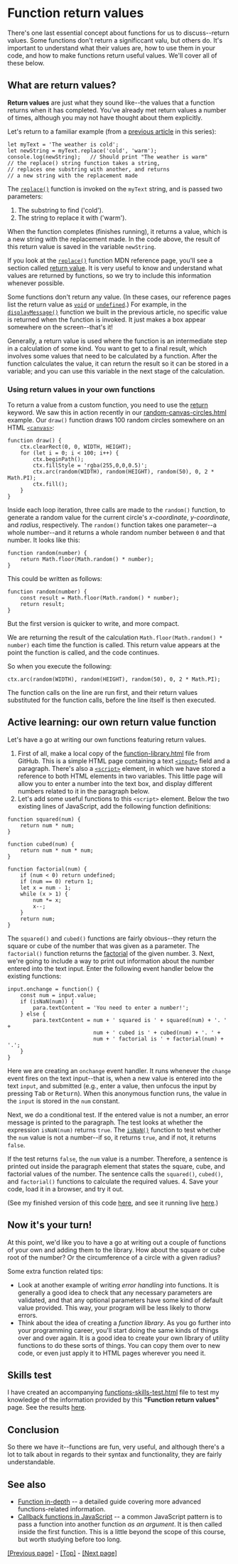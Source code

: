 # Function return values

There's one last essential concept about functions for us to discuss--return values. Some functions don't return a significcant valu, but others do. It's important to understand what their values are, how to use them in your code, and how to make functions return useful values. We'll cover all of these below.

## What are return values?

**Return values** are just what they sound like--the values that a function returns when it has completed. You've already met return values a number of times, although you may not have thought about them explicitly.

Let's return to a familiar example (from a [previous article](https://github.com/AndrewSRea/My_Learning_Port/tree/main/JavaScript/JS_Building_Blocks/Functions#functions----reusable-blocks-of-code) in this series):
```
let myText = 'The weather is cold';
let newString = myText.replace('cold', 'warm');
console.log(newString);   // Should print "The weather is warm"
// the replace() string function takes a string,
// replaces one substring with another, and returns
// a new string with the replacement made
```
The [`replace()`](https://developer.mozilla.org/en-US/docs/Web/JavaScript/Reference/Global_Objects/String/replace) function is invoked on the `myText` string, and is passed two parameters:

1. The substring to find ('cold').
2. The string to replace it with ('warm').

When the function completes (finishes running), it returns a value, which is a new string with the replacement made. In the code above, the result of this return value is saved in the variable `newString`.

If you look at the [`replace()`](https://developer.mozilla.org/en-US/docs/Web/JavaScript/Reference/Global_Objects/String/replace) function MDN reference page, you'll see a section called [return value](https://developer.mozilla.org/en-US/docs/Web/JavaScript/Reference/Global_Objects/String/replace#return_value). It is very useful to know and understand what values are returned by functions, so we try to include this information whenever possible.

Some functions don't return any value. (In these cases, our reference pages list the return value as [`void`](https://developer.mozilla.org/en-US/docs/Web/JavaScript/Reference/Operators/void) or [`undefined`](https://developer.mozilla.org/en-US/docs/Glossary/undefined).) For example, in the [`displayMessage()`](https://github.com/AndrewSRea/My_Learning_Port/blob/98056a6a25062e1e52a5b61f3697782c1508c5b3/JavaScript/JS_Building_Blocks/Build_Your_Function/function-start.html#L51) function we built in the previous article, no specific value is returned when the function is invoked. It just makes a box appear somewhere on the screen--that's it!

Generally, a return value is used where the function is an intermediate step in a calculation of some kind. You want to get to a final result, which involves some values that need to be calculated by a function. After the function calculates the value, it can return the result so it can be stored in a variable; and you can use this variable in the next stage of the calculation.

### Using return values in your own functions

To return a value from a custom function, you need to use the [return](https://developer.mozilla.org/en-US/docs/Web/JavaScript/Reference/Statements/return) keyword. We saw this in action recently in our [random-canvas-circles.html](https://github.com/AndrewSRea/My_Learning_Port/blob/main/JavaScript/JS_Building_Blocks/Looping_Code/random-canvas-circles.html) example. Our `draw()` function draws 100 random circles somewhere on an HTML [`<canvas>`](https://developer.mozilla.org/en-US/docs/Web/HTML/Element/canvas):
```
function draw() {
    ctx.clearRect(0, 0, WIDTH, HEIGHT);
    for (let i = 0; i < 100; i++) {
        ctx.beginPath();
        ctx.fillStyle = 'rgba(255,0,0,0.5)';
        ctx.arc(random(WIDTH), random(HEIGHT), random(50), 0, 2 * Math.PI);
        ctx.fill();
    }
}
```
Inside each loop iteration, three calls are made to the `random()` function, to generate a random value for the current circle's *x-coordinate*, *y-coordinate*, and *radius*, respectively. The `random()` function takes one parameter--a whole number--and it returns a whole random number between `0` and that number. It looks like this:
```
function random(number) {
    return Math.floor(Math.random() * number);
}
```
This could be written as follows:
```
function random(number) {
    const result = Math.floor(Math.random() * number);
    return result;
}
```
But the first version is quicker to write, and more compact.

We are returning the result of the calculation `Math.floor(Math.random() * number)` each time the function is called. This return value appears at the point the function is called, and the code continues.

So when you execute the following:
```
ctx.arc(random(WIDTH), random(HEIGHT), random(50), 0, 2 * Math.PI);
```
The function calls on the line are run first, and their return values substituted for the function calls, before the line itself is then executed.

## Active learning: our own return value function

Let's have a go at writing our own functions featuring return values.

1. First of all, make a local copy of the [function-library.html](https://github.com/mdn/learning-area/blob/master/javascript/building-blocks/functions/function-library.html) file from GitHub. This is a simple HTML page containing a text [`<input>`](https://developer.mozilla.org/en-US/docs/Web/HTML/Element/input) field and a paragraph. There's also a [`<script>`](https://developer.mozilla.org/en-US/docs/Web/HTML/Element/script) element, in which we have stored a reference to both HTML elements in two variables. This little page will allow you to enter a number into the text box, and display different numbers related to it in the paragraph below.
2. Let's add some useful functions to this `<script>` element. Below the two existing lines of JavaScript, add the following function definitions:
```
function squared(num) {
    return num * num;
}

function cubed(num) {
    return num * num * num;
}

function factorial(num) {
    if (num < 0) return undefined;
    if (num == 0) return 1;
    let x = num - 1;
    while (x > 1) {
        num *= x;
        x--;
    }
    return num;
}
```
The `squared()` and `cubed()` functions are fairly obvious--they return the square or cube of the number that was given as a parameter. The `factorial()` function returns the [factorial](https://en.wikipedia.org/wiki/Factorial) of the given number.
3. Next, we're going to include a way to print out information about the number entered into the text input. Enter the following event handler below the existing functions:
```
input.onchange = function() {
    const num = input.value;
    if (isNaN(num)) {
        para.textContent = 'You need to enter a number!';
    } else {
        para.textContent = num + ' squared is ' + squared(num) + '. ' +
                           num + ' cubed is ' + cubed(num) + '. ' +
                           num + ' factorial is ' + factorial(num) + '.';
    }
}
```
Here we are creating an `onchange` event handler. It runs whenever the `change` event fires on the text input--that is, when a new value is entered into the text `input`, and submitted (e.g., enter a value, then unfocus the input by pressing <kbd>Tab</kbd> or <kbd>Return</kbd>). When this anonymous function runs, the value in the `input` is stored in the `num` constant.

Next, we do a conditional test. If the entered value is not a number, an error message is printed to the paragraph. The test looks at whether the expression `isNaN(num)` returns `true`. The [`isNaN()`](https://developer.mozilla.org/en-US/docs/Web/JavaScript/Reference/Global_Objects/isNaN) function to test whether the `num` value is not a number--if so, it returns `true`, and if not, it returns `false`.

If the test returns `false`, the `num` value is a number. Therefore, a sentence is printed out inside the paragraph element that states the square, cube, and factorial values of the number. The sentence calls the `squared()`, `cubed()`, and `factorial()` functions to calculate the required values.
4. Save your code, load it in a browser, and try it out.

(See my finished version of this code [here](https://github.com/AndrewSRea/My_Learning_Port/blob/main/JavaScript/JS_Building_Blocks/Function_Return_Values/function-library.html), and see it running live [here]().)

## Now it's your turn!

At this point, we'd like you to have a go at writing out a couple of functions of your own and adding them to the library. How about the square or cube root of the number? Or the circumference of a circle with a given radius?

Some extra function related tips:

* Look at another example of writing *error handling* into functions. It is generally a good idea to check that any necessary parameters are validated, and that any optional parameters have some kind of default value provided. This way, your program will be less likely to thorw errors.
* Think about the idea of creating a *function library*. As you go further into your programming career, you'll start doing the same kinds of things over and over again. It is a good idea to create your own library of utility functions to do these sorts of things. You can copy them over to new code, or even just apply it to HTML pages wherever you need it.

## Skills test

I have created an accompanying [functions-skills-test.html](https://github.com/AndrewSRea/My_Learning_Port/blob/main/JavaScript/JS_Building_Blocks/Functions/functions-skills-test.html) file to test my knowledge of the information provided by this **"Function return values"** page. See the results [here]().

## Conclusion

So there we have it--functions are fun, very useful, and although there's a lot to talk about in regards to their syntax and functionality, they are fairly understandable.

## See also

* [Function in-depth](https://developer.mozilla.org/en-US/docs/Web/JavaScript/Reference/Functions) -- a detailed guide covering more advanced functions-related information.
* [Callback functions in JavaScript](https://www.impressivewebs.com/callback-functions-javascript/) -- a common JavaScript pattern is to pass a function into another function *as an argument*. It is then called inside the first function. This is a little beyond the scope of this course, but worth studying before too long.

[[Previous page]](https://github.com/AndrewSRea/My_Learning_Port/tree/main/JavaScript/JS_Building_Blocks/Build_Your_Function#build-your-own-function) - [[Top]](https://github.com/AndrewSRea/My_Learning_Port/tree/main/JavaScript/JS_Building_Blocks/Function_Return_Values#function-return-values) - [[Next page]](https://github.com/AndrewSRea/My_Learning_Port/tree/main/JavaScript/JS_Building_Blocks/Intro_to_Events#introduction-to-events)